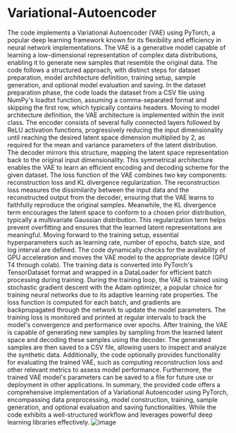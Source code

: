 # Variational-Autoencoder
The code implements a Variational Autoencoder (VAE) using PyTorch, a popular deep learning framework known for its flexibility and efficiency in neural network implementations. The VAE is a generative model capable of learning a low-dimensional representation of complex data distributions, enabling it to generate new samples that resemble the original data. The code follows a structured approach, with distinct steps for dataset preparation, model architecture definition, training setup, sample generation, and optional model evaluation and saving.
In the dataset preparation phase, the code loads the dataset from a CSV file using NumPy's loadtxt function, assuming a comma-separated format and skipping the first row, which typically contains headers.
Moving to model architecture definition, the VAE architecture is implemented within the innit class. The encoder consists of several fully connected layers followed by ReLU activation functions, progressively reducing the input dimensionality until reaching the desired latent space dimension multiplied by 2, as required for the mean and variance parameters of the latent distribution. The decoder mirrors this structure, mapping the latent space representation back to the original input dimensionality. This symmetrical architecture enables the VAE to learn an efficient encoding and decoding scheme for the given dataset.
The loss function of the VAE combines two key components: reconstruction loss and KL divergence regularization. The reconstruction loss measures the dissimilarity between the input data and the reconstructed output from the decoder, ensuring that the VAE learns to faithfully reproduce the original samples. Meanwhile, the KL divergence term encourages the latent space to conform to a chosen prior distribution, typically a multivariate Gaussian distribution. This regularization term helps prevent overfitting and ensures that the learned latent representations are meaningful.
Moving forward to the training setup, essential hyperparameters such as learning rate, number of epochs, batch size, and log interval are defined. The code dynamically checks for the availability of GPU acceleration and moves the VAE model to the appropriate device (GPU T4 through colab). The training data is converted into PyTorch's TensorDataset format and wrapped in a DataLoader for efficient batch processing during training.
During the training loop, the VAE is trained using stochastic gradient descent with the Adam optimizer, a popular choice for training neural networks due to its adaptive learning rate properties. The loss function is computed for each batch, and gradients are backpropagated through the network to update the model parameters. The training loss is monitored and printed at regular intervals to track the model's convergence and performance over epochs.
After training, the VAE is capable of generating new samples by sampling from the learned latent space and decoding these samples using the decoder. The generated samples are then saved to a CSV file, allowing users to inspect and analyze the synthetic data. Additionally, the code optionally provides functionality for evaluating the trained VAE, such as computing reconstruction loss and other relevant metrics to assess model performance. Furthermore, the trained VAE model's parameters can be saved to a file for future use or deployment in other applications.
In summary, the provided code offers a comprehensive implementation of a Variational Autoencoder using PyTorch, encompassing data preprocessing, model construction, training, sample generation, and optional evaluation and saving functionalities. While the code exhibits a well-structured workflow and leverages powerful deep learning libraries effectively.
![image](https://github.com/user-attachments/assets/1172367f-19e9-41cb-803e-3d94dad57832)
